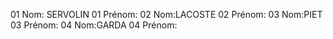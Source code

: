 01 Nom: SERVOLIN
01 Prénom:
02 Nom:LACOSTE
02 Prénom:
03 Nom:PIET
03 Prénom:
04 Nom:GARDA
04 Prénom:
